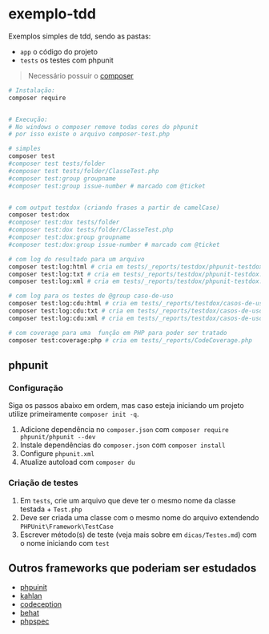 # exemplo-tdd

Exemplos simples de tdd, sendo as pastas:
- `app` o código do projeto
- `tests` os testes com phpunit

> Necessário possuir o [composer](https://getcomposer.org/)

```sh
# Instalação:
composer require


# Execução:
# No windows o composer remove todas cores do phpunit
# por isso existe o arquivo composer-test.php

# simples
composer test
#composer test tests/folder
#composer test tests/folder/ClasseTest.php
#composer test:group groupname
#composer test:group issue-number # marcado com @ticket


# com output testdox (criando frases a partir de camelCase)
composer test:dox
#composer test:dox tests/folder
#composer test:dox tests/folder/ClasseTest.php
#composer test:dox:group groupname
#composer test:dox:group issue-number # marcado com @ticket

# com log do resultado para um arquivo
composer test:log:html # cria em tests/_reports/testdox/phpunit-testdox.html
composer test:log:txt # cria em tests/_reports/testdox/phpunit-testdox.txt
composer test:log:xml # cria em tests/_reports/testdox/phpunit-testdox.xml

# com log para os testes de @group caso-de-uso
composer test:log:cdu:html # cria em tests/_reports/testdox/casos-de-uso.html
composer test:log:cdu:txt # cria em tests/_reports/testdox/casos-de-uso.txt
composer test:log:cdu:xml # cria em tests/_reports/testdox/casos-de-uso.xml

# com coverage para uma  função em PHP para poder ser tratado
composer test:coverage:php # cria em tests/_reports/CodeCoverage.php
```

## phpunit

### Configuração

Siga os passos abaixo em ordem, mas caso esteja iniciando um projeto utilize primeiramente ``composer init -q``.
1. Adicione dependência no `composer.json` com ``composer require phpunit/phpunit --dev``
2. Instale dependências do `composer.json` com ``composer install``
3. Configure `phpunit.xml`
4. Atualize autoload com ``composer du`` <!-- produção: ``compose du -o`` -->

### Criação de testes

1. Em `tests`, crie um arquivo que deve ter o mesmo nome da classe testada + ``Test.php``
2. Deve ser criada uma classe com o mesmo nome do arquivo extendendo ``PHPUnit\Framework\TestCase``
3. Escrever método(s) de teste (veja mais sobre em `dicas/Testes.md`) com o nome iniciando com ``test``

## Outros frameworks que poderiam ser estudados

* [phpuinit](http://www.phpunit.de)
* [kahlan](https://kahlan.github.io/docs/)
* [codeception](https://codeception.com/)
* [behat](https://docs.behat.org/en/latest/quick_start.html)
* [phpspec](http://www.phpspec.net/en/stable/)

<!-- vim: set nospell: -->

